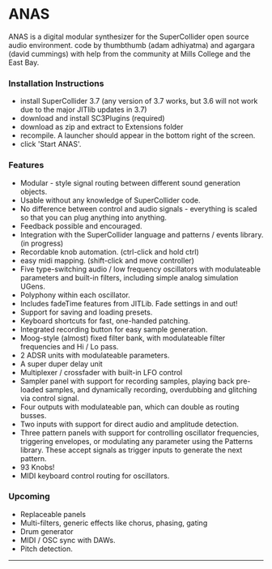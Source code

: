 # ANAS

ANAS is a digital modular synthesizer for the SuperCollider open source audio environment. 
code by thumbthumb (adam adhiyatma) and agargara (david cummings) 
with help from the community at Mills College and the East Bay.


### Installation Instructions
- install SuperCollider 3.7 (any version of 3.7 works, but 3.6 will not work due to the major JITlib updates in 3.7)
- download and install SC3Plugins (required)
- download as zip and extract to Extensions folder
- recompile. A launcher should appear in the bottom right of the screen. 
- click 'Start ANAS'.


### Features
- Modular - style signal routing between different sound generation objects. 
- Usable without any knowledge of SuperCollider code. 
- No difference between control and audio signals - everything is scaled so that you can plug anything into anything. 
- Feedback possible and encouraged. 
- Integration with the SuperCollider language and patterns / events library. (in progress)
- Recordable knob automation. (ctrl-click and hold ctrl)
- easy midi mapping. (shift-click and move controller)
- Five type-switching audio / low frequency oscillators with modulateable parameters and built-in filters, including
  simple analog simulation UGens. 
- Polyphony within each oscillator. 
- Includes fadeTime features from JITLib. Fade settings in and out! 
- Support for saving and loading presets. 
- Keyboard shortcuts for fast, one-handed patching. 
- Integrated recording button for easy sample generation. 
- Moog-style (almost) fixed filter bank, with modulateable filter frequencies and Hi / Lo pass. 
- 2 ADSR units with modulateable parameters. 
- A super duper delay unit
- Multiplexer / crossfader with built-in LFO control
- Sampler panel with support for recording samples, playing back pre-loaded samples, and dynamically recording, overdubbing and 
  glitching via control signal. 
- Four outputs with modulateable pan, which can double as routing busses. 
- Two inputs with support for direct audio and amplitude detection. 
- Three pattern panels with support for controlling oscillator frequencies, triggering envelopes, or modulating any parameter
  using the Patterns library. These accept signals as trigger inputs to generate the next pattern. 
- 93 Knobs!
- MIDI keyboard control routing for oscillators. 


### Upcoming

- Replaceable panels
- Multi-filters, generic effects like chorus, phasing, gating
- Drum generator
- MIDI / OSC sync with DAWs.
- Pitch detection. 


------
